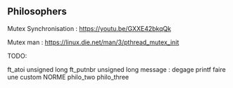 ## Philosophers

Mutex Synchronisation :
https://youtu.be/GXXE42bkqQk

Mutex man :
https://linux.die.net/man/3/pthread_mutex_init

TODO:

ft_atoi   unsigned long
ft_putnbr unsigned long
message : degage printf faire une custom
NORME
philo_two
philo_three
